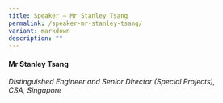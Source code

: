 ```yaml
---
title: Speaker – Mr Stanley Tsang
permalink: /speaker-mr-stanley-tsang/
variant: markdown
description: ""
---
```

#### **Mr Stanley Tsang**

*Distinguished Engineer and Senior Director (Special Projects), <br> CSA, Singapore*